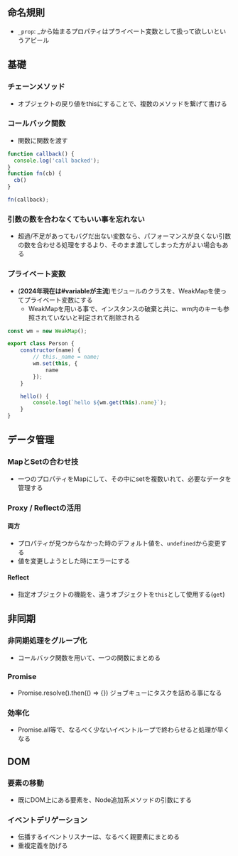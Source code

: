 ## 命名規則
- `_prop`: _から始まるプロパティはプライベート変数として扱って欲しいというアピール
## 基礎
### チェーンメソッド
- オブジェクトの戻り値をthisにすることで、複数のメソッドを繋げて書ける
### コールバック関数
- 関数に関数を渡す
```js
function callback() {
  console.log('call backed');
}
function fn(cb) {
  cb()
}

fn(callback);
```
### 引数の数を合わなくてもいい事を忘れない
- 超過/不足があってもバグだ出ない変数なら、パフォーマンスが良くない引数の数を合わせる処理をするより、そのまま渡してしまった方がよい場合もある

### プライベート変数
- (**2024年現在は#variableが主流**)モジュールのクラスを、WeakMapを使ってプライベート変数にする
  - WeakMapを用いる事で、インスタンスの破棄と共に、wm内のキーも参照されていないと判定されて削除される
```js
const wm = new WeakMap();

export class Person {
    constructor(name) {
        // this._name = name;
        wm.set(this, {
            name
        });
    }

    hello() {
        console.log(`hello ${wm.get(this).name}`);
    }
}
```



## データ管理
### MapとSetの合わせ技
- 一つのプロパティをMapにして、その中にsetを複数いれて、必要なデータを管理する

### Proxy / Reflectの活用
#### 両方
- プロパティが見つからなかった時のデフォルト値を、`undefined`から変更する
- 値を変更しようとした時にエラーにする
#### Reflect
- 指定オブジェクトの機能を、違うオブジェクトを`this`として使用する(`get`)

## 非同期
### 非同期処理をグループ化
- コールバック関数を用いて、一つの関数にまとめる

### Promise
- Promise.resolve().then(() => {}) ジョブキューにタスクを詰める事になる

### 効率化
- Promise.all等で、なるべく少ないイベントループで終わらせると処理が早くなる


## DOM
### 要素の移動
- 既にDOM上にある要素を、Node追加系メソッドの引数にする

### イベントデリゲーション
- 伝播するイベントリスナーは、なるべく親要素にまとめる
- 重複定義を防げる
